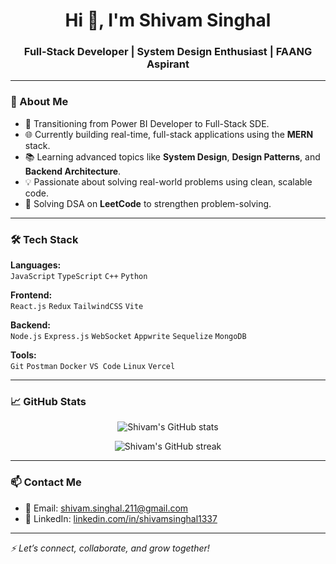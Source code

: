 <h1 align="center">Hi 👋, I'm Shivam Singhal</h1>
<h3 align="center">Full-Stack Developer | System Design Enthusiast | FAANG Aspirant</h3>

---

### 🚀 About Me

- 🎯 Transitioning from Power BI Developer to Full-Stack SDE.
- 🌐 Currently building real-time, full-stack applications using the **MERN** stack.
- 📚 Learning advanced topics like **System Design**, **Design Patterns**, and **Backend Architecture**.
- 💡 Passionate about solving real-world problems using clean, scalable code.
- 🧠 Solving DSA on **LeetCode** to strengthen problem-solving.

---

### 🛠️ Tech Stack

**Languages:**  
`JavaScript` `TypeScript` `C++` `Python`

**Frontend:**  
`React.js` `Redux` `TailwindCSS` `Vite`

**Backend:**  
`Node.js` `Express.js` `WebSocket` `Appwrite` `Sequelize` `MongoDB`

**Tools:**  
`Git` `Postman` `Docker` `VS Code` `Linux` `Vercel`

---

### 📈 GitHub Stats

<p align="center">
  <img src="https://github-readme-stats.vercel.app/api?username=shivamsinghal1337&show_icons=true&theme=radical" alt="Shivam's GitHub stats" />
</p>
<p align="center">
  <img src="https://github-readme-streak-stats.herokuapp.com?user=shivamsinghal1337&theme=radical&date_format=M%20j%5B%2C%20Y%5D" alt="Shivam's GitHub streak" />
</p>

---

### 📫 Contact Me

- 📧 Email: [shivam.singhal.211@gmail.com](mailto:shivam.singhal.211@gmail.com)
- 💼 LinkedIn: [linkedin.com/in/shivamsinghal1337](https://linkedin.com/in/shivamsinghal1337)

---

_⚡ Let’s connect, collaborate, and grow together!_
